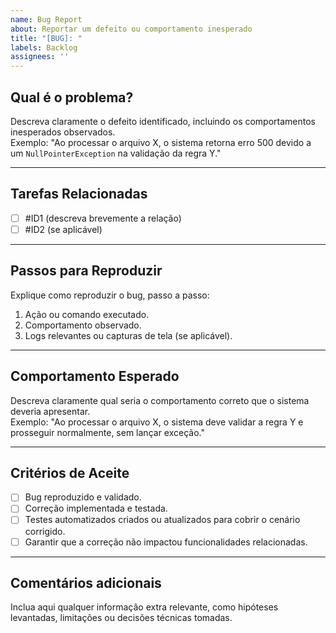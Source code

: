 ```yaml
---
name: Bug Report
about: Reportar um defeito ou comportamento inesperado
title: "[BUG]: "
labels: Backlog
assignees: ''
---
```


## Qual é o problema?

Descreva claramente o defeito identificado, incluindo os comportamentos inesperados observados.  
Exemplo: "Ao processar o arquivo X, o sistema retorna erro 500 devido a um `NullPointerException` na validação da regra Y."

---

## Tarefas Relacionadas

- [ ] #ID1 (descreva brevemente a relação)
- [ ] #ID2 (se aplicável)

---

## Passos para Reproduzir

Explique como reproduzir o bug, passo a passo:  
1. Ação ou comando executado.  
2. Comportamento observado.  
3. Logs relevantes ou capturas de tela (se aplicável).

---

## Comportamento Esperado

Descreva claramente qual seria o comportamento correto que o sistema deveria apresentar.  
Exemplo: "Ao processar o arquivo X, o sistema deve validar a regra Y e prosseguir normalmente, sem lançar exceção."

---

## Critérios de Aceite

- [ ] Bug reproduzido e validado.  
- [ ] Correção implementada e testada.  
- [ ] Testes automatizados criados ou atualizados para cobrir o cenário corrigido.  
- [ ] Garantir que a correção não impactou funcionalidades relacionadas.

---

## Comentários adicionais

Inclua aqui qualquer informação extra relevante, como hipóteses levantadas, limitações ou decisões técnicas tomadas.
